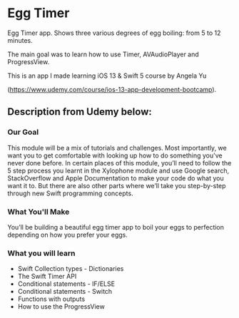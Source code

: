 # Egg Timer

Egg Timer app. Shows three various degrees of egg boiling: from 5 to 12 minutes.

The main goal was to learn how to use Timer, AVAudioPlayer and ProgressView.

This is an app I made learning iOS 13 & Swift 5 course by Angela Yu

(https://www.udemy.com/course/ios-13-app-development-bootcamp).

## Description from Udemy below:

### Our Goal

This module will be a mix of tutorials and challenges. Most importantly, we want you to get comfortable with looking up how to do something you've never done before. In certain places of this module, you’ll need to follow the 5 step process you learnt in the Xylophone module and use Google search, StackOverflow and Apple Documentation to make your code do what you want it to. But there are also other parts where we’ll take you step-by-step through new Swift programming concepts. 

### What You'll Make

You’ll be building a beautiful egg timer app to boil your eggs to perfection depending on how you prefer your eggs. 

### What you will learn

* Swift Collection types - Dictionaries
* The Swift Timer API
* Conditional statements - IF/ELSE
* Conditional statements - Switch
* Functions with outputs
* How to use the ProgressView
